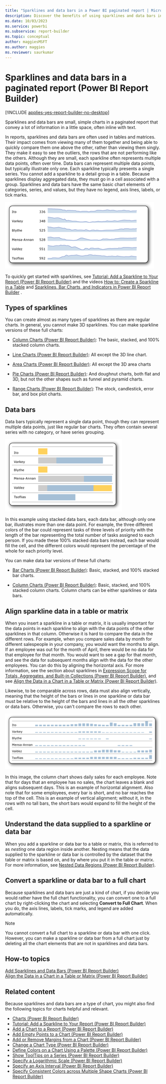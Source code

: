 ```yaml
---
title: "Sparklines and data bars in a Power BI paginated report | Microsoft Docs"
description: Discover the benefits of using sparklines and data bars in a paginated report in Power BI Report Builder. These compact charts convey much information in very little space. 
ms.date: 10/03/2023
ms.service: powerbi
ms.subservice: report-builder
ms.topic: conceptual
author: maggiesMSFT
ms.author: maggies
ms.reviewer: saurkumar
---
```

# Sparklines and data bars in a paginated report (Power BI Report Builder)

[!INCLUDE [applies-yes-report-builder-no-desktop](../../includes/applies-yes-report-builder-no-desktop.md)]

  Sparklines and data bars are small, simple charts in a paginated report that convey a lot of information in a little space, often inline with text.   
    
  In reports, sparklines and data bars are often used in tables and matrices. Their impact comes from viewing many of them together and being able to quickly compare them one above the other, rather than viewing them singly. They make it easy to see the outliers, the rows that are not performing like the others. Although they are small, each sparkline often represents multiple data points, often over time. Data bars can represent multiple data points, but typically illustrate only one. Each sparkline typically presents a single series. You cannot add a sparkline to a detail group in a table. Because sparklines display aggregated data, they must go in a cell associated with a group. Sparklines and data bars have the same basic chart elements of categories, series, and values, but they have no legend, axis lines, labels, or tick marks.  
  
 ![Screenshot of a Sparkline Example.](media/sparkline-example.gif "Screenshot of a Sparkline Example.")  
  
 To quickly get started with sparklines, see [Tutorial: Add a Sparkline to Your Report &#40;Power BI Report Builder&#41;](/sql/reporting-services/tutorial-add-a-sparkline-to-your-report-report-builder) and the videos [How to: Create a Sparkline in a Table](../../create-reports/power-bi-sparklines-tables.md) and [Sparklines, Bar Charts, and Indicators in Power BI Report Builder](/previous-versions/dn912438(v=msdn.10)) .  
  
  
##  <a name="KindsofSparklines"></a> Types of sparklines  
 You can create almost as many types of sparklines as there are regular charts. In general, you cannot make 3D sparklines. You can make sparkline versions of these full charts:  
  
-   [Column Charts &#40;Power BI Report Builder&#41;](../../paginated-reports/report-design/visualizations/column-charts-report-builder.md): The basic, stacked, and 100% stacked column charts.  
  
-   [Line Charts &#40;Power BI Report Builder&#41;](../../paginated-reports/report-design/visualizations/line-charts-report-builder.md): All except the 3D line chart.  
  
-   [Area Charts &#40;Power BI Report Builder&#41;](../../paginated-reports/report-design/visualizations/area-charts-report-builder.md): All except the 3D area charts  
  
-   [Pie Charts &#40;Power BI Report Builder&#41;](../../paginated-reports/report-design/visualizations/pie-charts-report-builder.md): And doughnut charts, both flat and 3D, but not the other shapes such as funnel and pyramid charts.  
  
-   [Range Charts &#40;Power BI Report Builder&#41;](../../paginated-reports/report-design/visualizations/range-charts-report-builder.md): The stock, candlestick, error bar, and box plot charts.  
  
##  <a name="DataBars"></a> Data bars  
 Data bars typically represent a single data point, though they can represent multiple data points, just like regular bar charts. They often contain several series with no category, or have series grouping.  
  
 ![Screenshot of a Data Bars.](media/data-bars.gif "Screenshot of a Data Bars.")  
  
 In this example using stacked data bars, each data bar, although only one bar, illustrates more than one data point. For example, the three different colors of the bar could represent tasks of three levels of priority with the length of the bar representing the total number of tasks assigned to each person. If you made these 100% stacked data bars instead, each bar would fill the cell, and the different colors would represent the percentage of the whole for each priority level.  
  
 You can make data bar versions of these full charts:  
  
-   [Bar Charts &#40;Power BI Report Builder&#41;](../../paginated-reports/report-design/visualizations/bar-charts-report-builder.md): Basic, stacked, and 100% stacked bar charts.  
  
-   [Column Charts &#40;Power BI Report Builder&#41;](../../paginated-reports/report-design/visualizations/column-charts-report-builder.md): Basic, stacked, and 100% stacked column charts. Column charts can be either sparklines or data bars.  
  
##  <a name="AlignDatainTableMatrix"></a> Align sparkline data in a table or matrix  
 When you insert a sparkline in a table or matrix, it is usually important for the data points in each sparkline to align with the data points of the other sparklines in that column. Otherwise it is hard to compare the data in the different rows. For example, when you compare sales data by month for different salespeople in your company, you would want the months to align. If an employee was out for the month of April, there would be no data for that employee for that month. You would want to see a gap for that month, and see the data for subsequent months align with the data for the other employees. You can do this by aligning the horizontal axis. For more information, see the section about sparklines in [Expression Scope for Totals, Aggregates, and Built-in Collections &#40;Power BI Report Builder&#41;](../../paginated-reports/expressions/expression-scope-for-totals-aggregates-and-built-in-collections.md), and see [Align the Data in a Chart in a Table or Matrix &#40;Power BI Report Builder&#41;](align-data-chart-table-matrix-report-builder.md).  
  
 Likewise, to be comparable across rows, data must also align vertically, meaning that the height of the bars or lines in one sparkline or data bar must be relative to the height of the bars and lines in all the other sparklines or data bars. Otherwise, you can't compare the rows to each other.  
  
 ![Screenshot of a Sparkline Align Data.](media/sparkline-align-data.gif "Screenshot of a Sparkline Align Data.")  
  
 In this image, the column chart shows daily sales for each employee. Note that for days that an employee has no sales, the chart leaves a blank and aligns subsequent days. This is an example of horizontal alignment. Also note that for some employees, every bar is short, and no bar reaches the top of the cell. This is an example of vertical alignment; without it, in the rows with no tall bars, the short bars would expand to fill the height of the cell.  
  
##  <a name="UnderstandScope"></a> Understand the data supplied to a sparkline or data bar  
 When you add a sparkline or data bar to a table or matrix, this is referred to as *nesting* one data region inside another. Nesting means that the data supplied to the sparkline or data bar is controlled by the dataset that the table or matrix is based on, and by where you put it in the table or matrix. For more information, see [Nested Data Regions &#40;Power BI Report Builder&#41;](../../paginated-reports/report-design/nested-data-regions-report-builder.md).  
  
##  <a name="ConvertSparklinetoChart"></a> Convert a sparkline or data bar to a full chart  
 Because sparklines and data bars are just a kind of chart, if you decide you would rather have the full chart functionality, you can convert one to a full chart by right-clicking the chart and selecting **Convert to Full Chart**. When you do, the axis lines, labels, tick marks, and legend are added automatically.  
  
> [!NOTE]  
>  You cannot convert a full chart to a sparkline or data bar with one click. However, you can make a sparkline or data bar from a full chart just by deleting all the chart elements that are not in sparklines and data bars.  
  
##  <a name="HowTo"></a> How-to topics  
 [Add Sparklines and Data Bars &#40;Power BI Report Builder&#41;](add-sparklines-data-bars-report-builder.md)  
 [Align the Data in a Chart in a Table or Matrix &#40;Power BI Report Builder&#41;](align-data-chart-table-matrix-report-builder.md)  
 
## Related content  

 Because sparklines and data bars are a type of chart, you might also find the following topics for charts helpful and relevant.
 
- [Charts &#40;Power BI Report Builder&#41;](../../paginated-reports/report-design/visualizations/charts-report-builder.md)   
- [Tutorial: Add a Sparkline to Your Report &#40;Power BI Report Builder&#41;](/sql/reporting-services/tutorial-add-a-sparkline-to-your-report-report-builder)   
- [Add a Chart to a Report &#40;Power BI Report Builder&#41;](../../paginated-reports/report-design/visualizations/add-chart-report-report-builder.md)  
- [Add Empty Points to a Chart &#40;Power BI Report Builder&#41;](../../paginated-reports/report-design/visualizations/add-empty-points-chart-report-builder.md)  
- [Add or Remove Margins from a Chart &#40;Power BI Report Builder&#41;](add-remove-margins-from-chart-report-builder.md)  
- [Change a Chart Type &#40;Power BI Report Builder&#41;](../../paginated-reports/report-design/visualizations/change-chart-type-report-builder.md)  
- [Define Colors on a Chart Using a Palette &#40;Power BI Report Builder&#41;](../../paginated-reports/report-design/define-colors-chart-using-palette-report-builder.md)  
- [Show ToolTips on a Series &#40;Power BI Report Builder&#41;](../../paginated-reports/report-design/show-tooltips-series-report-builder.md)  
- [Specify a Logarithmic Scale &#40;Power BI Report Builder&#41;](../../paginated-reports/report-design/visualizations/specify-logarithmic-scale-report-builder.md)  
- [Specify an Axis Interval &#40;Power BI Report Builder&#41;](../../paginated-reports/report-design/visualizations/specify-axis-interval-report-builder.md)  
- [Specify Consistent Colors across Multiple Shape Charts &#40;Power BI Report Builder&#41;](../../paginated-reports/report-design/visualizations/specify-consistent-colors-across-multiple-shape-charts-report-builder.md)  
   

